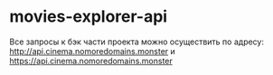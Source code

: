 # movies-explorer-api
Все запросы к бэк части проекта можно осуществить по адресу: 
http://api.cinema.nomoredomains.monster и https://api.cinema.nomoredomains.monster
